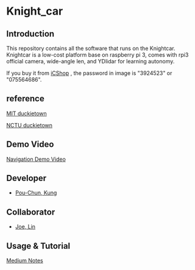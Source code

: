 # Knight_car

<!--<p align="center">
  <img src="https://github.com/kungfrank/Knight_car/blob/master/IMG20180823161205.jpg" width="280"/>
  <img src="https://github.com/kungfrank/Knight_car/blob/master/IMG20180823161219_mh1535077740740.jpg" width="350"/>
</p>-->

## Introduction

This repository contains all the software that runs on the Knightcar.
Knightcar is a low-cost platform base on raspberry pi 3, comes with rpi3 official camera, wide-angle len, and YDlidar for learning autonomy.

If you buy it from [iCShop](https://www.icshop.com.tw/product_info.php/products_id/26775) , the password in image is "3924523" or "075564686".

## reference

[MIT duckietown](https://github.com/duckietown/Software)

[NCTU duckietown](https://github.com/Duckietown-NCTU/Software)

## Demo Video

[Navigation Demo Video](https://www.youtube.com/watch?v=UlBHKnV47X4)

## Developer

* [Pou-Chun, Kung](k3083518729@gmail.com)

## Collaborator

* [Joe, Lin](weichih.lin@protonmail.com)

## Usage & Tutorial

[Medium Notes](https://medium.com/@k3083518729/k-bot-a218c075e2ee)
